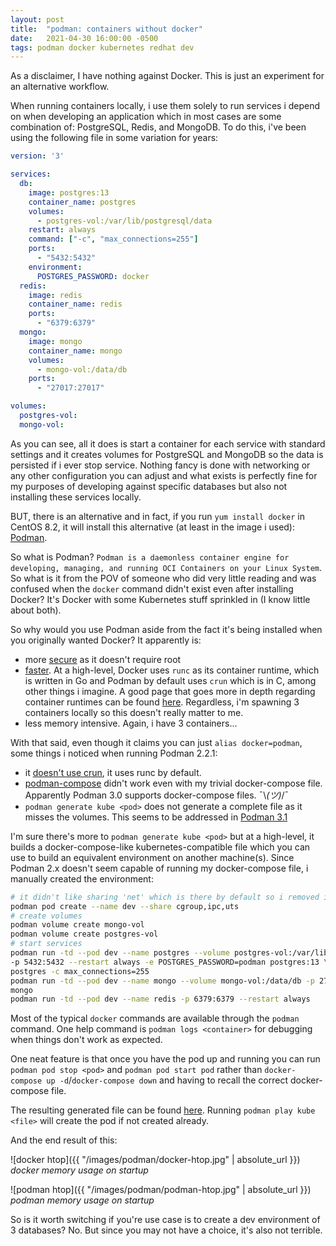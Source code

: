 ```yaml
---
layout: post
title:  "podman: containers without docker"
date:   2021-04-30 16:00:00 -0500
tags: podman docker kubernetes redhat dev
---
```


As a disclaimer, I have nothing against Docker. This is just an experiment for an alternative
workflow.

When running containers locally, i use them solely to run services i depend on 
when developing an application which in most cases are some combination of: PostgreSQL, Redis,
and MongoDB. To do this, i've been using the following file in some variation for years:

```yaml
version: '3'

services:
  db:
    image: postgres:13
    container_name: postgres
    volumes:
      - postgres-vol:/var/lib/postgresql/data
    restart: always
    command: ["-c", "max_connections=255"]
    ports:
      - "5432:5432"
    environment:
      POSTGRES_PASSWORD: docker
  redis:
    image: redis
    container_name: redis
    ports:
      - "6379:6379"
  mongo:
    image: mongo
    container_name: mongo
    volumes:
      - mongo-vol:/data/db
    ports:
      - "27017:27017"

volumes:
  postgres-vol:
  mongo-vol:
```

As you can see, all it does is start a container for each service with standard settings and
it creates volumes for PostgreSQL and MongoDB so the data is persisted if i ever stop service.
Nothing fancy is done with networking or any other configuration you can adjust and what exists is
perfectly fine for my purposes of developing against specific databases but also not installing
these services locally.

BUT, there is an alternative and in fact, if you run `yum install docker` in CentOS 8.2, it will
install this alternative (at least in the image i used): [Podman](https://podman.io/).

So what is Podman? `Podman is a daemonless container engine for developing, managing, and running
OCI Containers on your Linux System`. So what is it from the POV of someone who did very little
reading and was confused when the `docker` command didn't exist even after installing Docker? It's
Docker with some Kubernetes stuff sprinkled in (I know little about both).

So why would you use Podman aside from the fact it's being installed when you originally wanted
Docker? It apparently is:

- more [secure](https://thenewstack.io/a-security-comparison-of-docker-cri-o-and-containerd/) as
  it doesn't require root
- [faster](https://www.redhat.com/sysadmin/introduction-crun). At a high-level, Docker uses
  `runc` as its container runtime, which is written in Go and Podman by default uses `crun`
  which is in C, among other things i imagine. A good page that goes more in depth
  regarding container runtimes can be found [here](https://www.capitalone.com/tech/cloud/container-runtime/).
  Regardless, i'm spawning 3 containers locally so this doesn't really matter to me.
- less memory intensive. Again, i have 3 containers...

With that said, even though it claims you can just `alias docker=podman`, some things i noticed
when running Podman 2.2.1:

- it [doesn't use crun](https://github.com/containers/podman/issues/8893), it uses runc by default.
- [podman-compose](https://github.com/containers/podman-compose) didn't work even with my trivial
  docker-compose file. Apparently Podman 3.0 supports docker-compose files. ¯\\_(ツ)_/¯
- `podman generate kube <pod>` does not generate a complete file as it misses the volumes.
  This seems to be addressed in [Podman 3.1](https://podman.io/releases/2021/04/02/podman-release-v3.1.0.html)

I'm sure there's more to `podman generate kube <pod>` but at a high-level, it builds a
docker-compose-like kubernetes-compatible file which you can use to build an equivalent environment
on another machine(s). Since Podman 2.x doesn't seem capable of running my docker-compose file, i
manually created the environment:

```bash
# it didn't like sharing 'net' which is there by default so i removed it
podman pod create --name dev --share cgroup,ipc,uts 
# create volumes
podman volume create mongo-vol
podman volume create postgres-vol
# start services
podman run -td --pod dev --name postgres --volume postgres-vol:/var/lib/postgresql/data \
-p 5432:5432 --restart always -e POSTGRES_PASSWORD=podman postgres:13 \
postgres -c max_connections=255
podman run -td --pod dev --name mongo --volume mongo-vol:/data/db -p 27017:27017 --restart always \
mongo
podman run -td --pod dev --name redis -p 6379:6379 --restart always
```

Most of the typical `docker` commands are available through the `podman` command. One help command is
`podman logs <container>` for debugging when things don't work as expected.

One neat feature is that once you have the pod up and running you can run `podman pod stop <pod>`
and `podman pod start pod` rather than `docker-compose up -d`/`docker-compose down` and having to
recall the correct docker-compose file.

The resulting generated file can be found
[here](https://gist.github.com/chungg/4c8ebe56359b92e53f992dc111cf0f12). Running
`podman play kube <file>` will create the pod if not created already.

And the end result of this:

![docker htop]({{ "/images/podman/docker-htop.jpg" | absolute_url }})
*docker memory usage on startup*

![podman htop]({{ "/images/podman/podman-htop.jpg" | absolute_url }})
*podman memory usage on startup*

So is it worth switching if you're use case is to create a dev environment of 3 databases? No.
But since you may not have a choice, it's also not terrible. 
